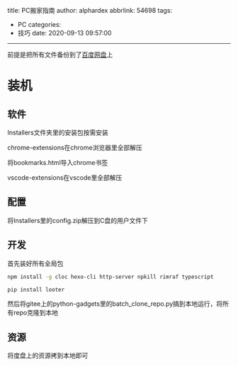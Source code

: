 title: PC搬家指南
author: alphardex
abbrlink: 54698
tags:
  - PC
categories:
  - 技巧
date: 2020-09-13 09:57:00
---
前提是把所有文件备份到了[百度网盘](https://pan.baidu.com/download/)上

<!--more-->

# 装机

## 软件

Installers文件夹里的安装包按需安装

chrome-extensions在chrome浏览器里全部解压

将bookmarks.html导入chrome书签

vscode-extensions在vscode里全部解压

## 配置

将Installers里的config.zip解压到C盘的用户文件下

## 开发

首先装好所有全局包

```sh
npm install -g cloc hexo-cli http-server npkill rimraf typescript
```

```sh
pip install looter
```

然后将gitee上的python-gadgets里的batch_clone_repo.py搞到本地运行，将所有repo克隆到本地

## 资源

将度盘上的资源拷到本地即可